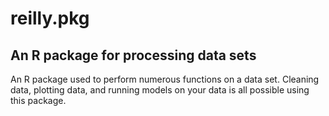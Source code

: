# reilly.pkg
## An R package for processing data sets

 An R package used to perform numerous functions on a data set. 
Cleaning data, plotting data, and running models on your data is all possible using this package.
